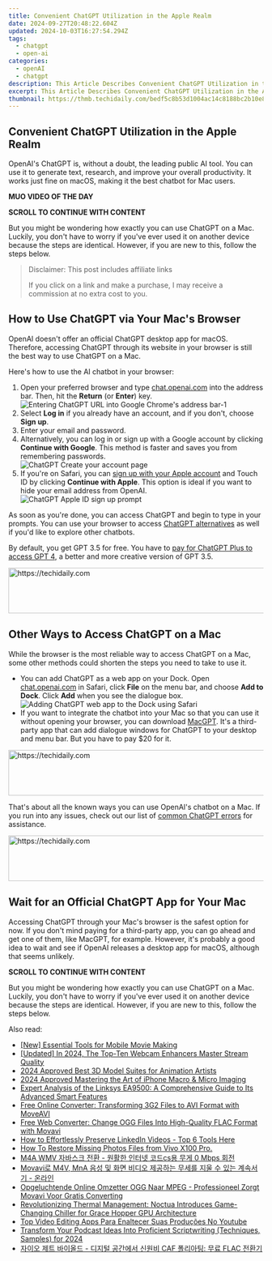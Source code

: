 ```yaml
---
title: Convenient ChatGPT Utilization in the Apple Realm
date: 2024-09-27T20:48:22.604Z
updated: 2024-10-03T16:27:54.294Z
tags:
  - chatgpt
  - open-ai
categories:
  - openAI
  - chatgpt
description: This Article Describes Convenient ChatGPT Utilization in the Apple Realm
excerpt: This Article Describes Convenient ChatGPT Utilization in the Apple Realm
thumbnail: https://thmb.techidaily.com/bedf5c8b53d1004ac14c8188bc2b10e8fa9f12bcacb4dbb73e923d456dfdfac8.jpg
---
```


## Convenient ChatGPT Utilization in the Apple Realm

 OpenAI's ChatGPT is, without a doubt, the leading public AI tool. You can use it to generate text, research, and improve your overall productivity. It works just fine on macOS, making it the best chatbot for Mac users.

**MUO VIDEO OF THE DAY**

**SCROLL TO CONTINUE WITH CONTENT**

 But you might be wondering how exactly you can use ChatGPT on a Mac. Luckily, you don't have to worry if you've ever used it on another device because the steps are identical. However, if you are new to this, follow the steps below.

>  Disclaimer: This post includes affiliate links
>
>  If you click on a link and make a purchase, I may receive a commission at no extra cost to you.
>

## How to Use ChatGPT via Your Mac's Browser

 OpenAI doesn't offer an official ChatGPT desktop app for macOS. Therefore, accessing ChatGPT through its website in your browser is still the best way to use ChatGPT on a Mac.

 Here's how to use the AI chatbot in your browser:

1. Open your preferred browser and type [chat.openai.com](https://chat.openai.com/) into the address bar. Then, hit the **Return** (or **Enter**) key.  
![Entering ChatGPT URL into Google Chrome's address bar-1](https://static1.makeuseofimages.com/wordpress/wp-content/uploads/2023/10/entering-chatgpt-url-into-google-chrome-s-address-bar-1.jpg)
2. Select **Log in** if you already have an account, and if you don't, choose **Sign up**.
3. Enter your email and password.
4. Alternatively, you can log in or sign up with a Google account by clicking **Continue with Google**. This method is faster and saves you from remembering passwords.  
![ChatGPT Create your account page](https://static1.makeuseofimages.com/wordpress/wp-content/uploads/2023/10/chatgpt-create-your-account-page.jpeg)
5. If you're on Safari, you can [sign up with your Apple account](https://www.makeuseof.com/how-to-use-sign-in-with-apple/) and Touch ID by clicking **Continue with Apple**. This option is ideal if you want to hide your email address from OpenAI.  
![ChatGPT Apple ID sign up prompt](https://static1.makeuseofimages.com/wordpress/wp-content/uploads/2023/10/chatgpt-apple-id-sign-up-prompt.jpeg)

 As soon as you're done, you can access ChatGPT and begin to type in your prompts. You can use your browser to access [ChatGPT alternatives](https://www.makeuseof.com/best-alternatives-chatgpt/) as well if you'd like to explore other chatbots.

 By default, you get GPT 3.5 for free. You have to [pay for ChatGPT Plus to access GPT 4](https://www.makeuseof.com/how-to-use-gpt4/), a better and more creative version of GPT 3.5\.

<!-- affiliate ads begin -->
<a href="https://appsumo.8odi.net/c/5597632/2049382/7443" target="_top" id="2049382">
  <img src="//a.impactradius-go.com/display-ad/7443-2049382" border="0" alt="https://techidaily.com" width="728" height="90"/>
</a>
<img height="0" width="0" src="https://appsumo.8odi.net/i/5597632/2049382/7443" style="position:absolute;visibility:hidden;" border="0" />
<!-- affiliate ads end -->

## Other Ways to Access ChatGPT on a Mac

 While the browser is the most reliable way to access ChatGPT on a Mac, some other methods could shorten the steps you need to take to use it.

* You can add ChatGPT as a web app on your Dock. Open [chat.openai.com](https://chat.openai.com/) in Safari, click **File** on the menu bar, and choose **Add to Dock**. Click **Add** when you see the dialogue box.  
![Adding ChatGPT web app to the Dock using Safari](https://static1.makeuseofimages.com/wordpress/wp-content/uploads/2023/10/adding-chatgpt-web-app-to-the-dock-using-safari.jpg)
* If you want to integrate the chatbot into your Mac so that you can use it without opening your browser, you can download [MacGPT](https://goodsnooze.gumroad.com/l/menugpt). It's a third-party app that can add dialogue windows for ChatGPT to your desktop and menu bar. But you have to pay $20 for it.

<!-- affiliate ads begin -->
<a href="https://laganoo.pxf.io/c/5597632/1528688/16446" target="_top" id="1528688">
  <img src="//a.impactradius-go.com/display-ad/16446-1528688" border="0" alt="https://techidaily.com" width="728" height="90"/>
</a>
<img height="0" width="0" src="https://laganoo.pxf.io/i/5597632/1528688/16446" style="position:absolute;visibility:hidden;" border="0" />
<!-- affiliate ads end -->

 That's about all the known ways you can use OpenAI's chatbot on a Mac. If you run into any issues, check out our list of [common ChatGPT errors](https://www.makeuseof.com/chatgpt-common-errors-fixes/) for assistance.

<!-- affiliate ads begin -->
<a href="https://aligracehair.sjv.io/c/5597632/2047351/19272" target="_top" id="2047351">
  <img src="//a.impactradius-go.com/display-ad/19272-2047351" border="0" alt="https://techidaily.com" width="728" height="90"/>
</a>
<img height="0" width="0" src="https://aligracehair.sjv.io/i/5597632/2047351/19272" style="position:absolute;visibility:hidden;" border="0" />
<!-- affiliate ads end -->

## Wait for an Official ChatGPT App for Your Mac

 Accessing ChatGPT through your Mac's browser is the safest option for now. If you don't mind paying for a third-party app, you can go ahead and get one of them, like MacGPT, for example. However, it's probably a good idea to wait and see if OpenAI releases a desktop app for macOS, although that seems unlikely.

**SCROLL TO CONTINUE WITH CONTENT**

 But you might be wondering how exactly you can use ChatGPT on a Mac. Luckily, you don't have to worry if you've ever used it on another device because the steps are identical. However, if you are new to this, follow the steps below.

<ins class="adsbygoogle"
     style="display:block"
     data-ad-format="autorelaxed"
     data-ad-client="ca-pub-7571918770474297"
     data-ad-slot="1223367746"></ins>

<ins class="adsbygoogle"
     style="display:block"
     data-ad-client="ca-pub-7571918770474297"
     data-ad-slot="8358498916"
     data-ad-format="auto"
     data-full-width-responsive="true"></ins>

<span class="atpl-alsoreadstyle">Also read:</span>
<div><ul>
<li><a href="https://article-posts.techidaily.com/new-essential-tools-for-mobile-movie-making/"><u>[New] Essential Tools for Mobile Movie Making</u></a></li>
<li><a href="https://article-tips.techidaily.com/updated-in-2024-the-top-ten-webcam-enhancers-master-stream-quality/"><u>[Updated] In 2024, The Top-Ten Webcam Enhancers Master Stream Quality</u></a></li>
<li><a href="https://extra-resources.techidaily.com/2024-approved-best-3d-model-suites-for-animation-artists/"><u>2024 Approved Best 3D Model Suites for Animation Artists</u></a></li>
<li><a href="https://extra-support.techidaily.com/2024-approved-mastering-the-art-of-iphone-macro-and-micro-imaging/"><u>2024 Approved Mastering the Art of iPhone Macro & Micro Imaging</u></a></li>
<li><a href="https://buynow-marvelous.techidaily.com/expert-analysis-of-the-linksys-ea9500-a-comprehensive-guide-to-its-advanced-smart-features/"><u>Expert Analysis of the Linksys EA9500: A Comprehensive Guide to Its Advanced Smart Features</u></a></li>
<li><a href="https://tech-savvy.techidaily.com/free-online-converter-transforming-3g2-files-to-avi-format-with-moveavi/"><u>Free Online Converter: Transforming 3G2 Files to AVI Format with MoveAVI</u></a></li>
<li><a href="https://tech-savvy.techidaily.com/free-web-converter-change-ogg-files-into-high-quality-flac-format-with-movavi/"><u>Free Web Converter: Change OGG Files Into High-Quality FLAC Format with Movavi</u></a></li>
<li><a href="https://extra-lessons.techidaily.com/how-to-effortlessly-preserve-linkedin-videos-top-6-tools-here/"><u>How to Effortlessly Preserve LinkedIn Videos - Top 6 Tools Here</u></a></li>
<li><a href="https://blog-min.techidaily.com/how-to-restore-missing-photos-files-from-vivo-x100-pro-by-fonelab-android-recover-photos/"><u>How To Restore Missing Photos Files from Vivo X100 Pro.</u></a></li>
<li><a href="https://tech-savvy.techidaily.com/m4a-wmv-cs-0-mbps/"><u>M4A WMV 자바스크 전환 - 원활한 인터넷 코드cs용 무게 0 Mbps 회전</u></a></li>
<li><a href="https://tech-savvy.techidaily.com/movavi-m4v-mna/"><u>Movavi로 M4V, MnA 음성 및 화면 비디오 제공하는 무세를 지울 수 있는 계속서기 - 온라인</u></a></li>
<li><a href="https://tech-savvy.techidaily.com/opgeluchtende-online-omzetter-ogg-naar-mpeg-professioneel-zorgt-movavi-voor-gratis-converting/"><u>Opgeluchtende Online Omzetter OGG Naar MPEG - Professioneel Zorgt Movavi Voor Gratis Converting</u></a></li>
<li><a href="https://hardware-tips.techidaily.com/revolutionizing-thermal-management-noctua-introduces-game-changing-chiller-for-grace-hopper-gpu-architecture/"><u>Revolutionizing Thermal Management: Noctua Introduces Game-Changing Chiller for Grace Hopper GPU Architecture</u></a></li>
<li><a href="https://tech-savvy.techidaily.com/top-video-editing-apps-para-enaltecer-suas-producoes-no-youtube/"><u>Top Video Editing Apps Para Enaltecer Suas Produções No Youtube</u></a></li>
<li><a href="https://fox-helps.techidaily.com/transform-your-podcast-ideas-into-proficient-scriptwriting-techniques-samples-for-2024/"><u>Transform Your Podcast Ideas Into Proficient Scriptwriting (Techniques, Samples) for 2024</u></a></li>
<li><a href="https://tech-savvy.techidaily.com/caf-flac/"><u>자이오 제트 바이올드 - 디지털 공간에서 신원비 CAF 폴리아팅: 무료 FLAC 전환기</u></a></li>
</ul></div>

